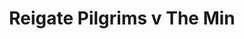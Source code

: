 ---
year: "1990"
serialNumber: "0123" 
game: "Reigate Pilgrims"
title: "Reigate Pilgrims v The Min"
gameLocation: "Betchworth"
gameDate: "/1990"
shortReport: ""
result: ""
resultType: ""
type: "game"
---